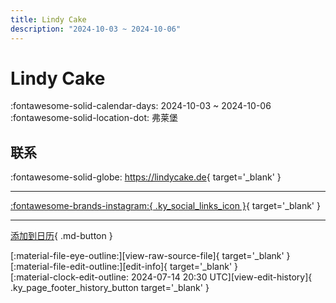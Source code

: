 ```yaml
---
title: Lindy Cake
description: "2024-10-03 ~ 2024-10-06"
---
```


# Lindy Cake 

:fontawesome-solid-calendar-days: 2024-10-03 ~ 2024-10-06  
:fontawesome-solid-location-dot: 弗莱堡  

## 联系

:fontawesome-solid-globe: <https://lindycake.de>{ target='_blank' }  

---

 [:fontawesome-brands-instagram:{ .ky_social_links_icon }](https://instagram.com/lindycake){ target='_blank' }

---

[添加到日历](https://swing.news/ics/zh-Hans/2024/de_DE/lindy-cake-2024.ics){ .md-button }

<div class="ky_page_footer" markdown>
<div class="ky_page_footer_trailing" markdown="span">
[:material-file-eye-outline:][view-raw-source-file]{ target='_blank' }
[:material-file-edit-outline:][edit-info]{ target='_blank' }
</div>
<div class="ky_page_footer_leading" markdown="span">
[:material-clock-edit-outline: 2024-07-14 20:30 UTC][view-edit-history]{ .ky_page_footer_history_button target='_blank' }
</div>
</div>

[view-raw-source-file]: https://github.com/swingdance/events/blob/main/2024/de_DE/lindy-cake-2024.json "查看原始源文件"
[edit-info]: https://github.com/swingdance/events/issues/new?assignees=&labels=update+event&projects=&template=03-update_entity.yml&title=%5B2024%2Fde_DE%5D%20Lindy%20Cake&region=de_DE&year=2024&id=lindy-cake-2024&name=Lindy%20Cake&org_id= "编辑信息"

[view-edit-history]: https://github.com/swingdance/events/commits/main/2024/de_DE/lindy-cake-2024.json "查看编辑历史"

